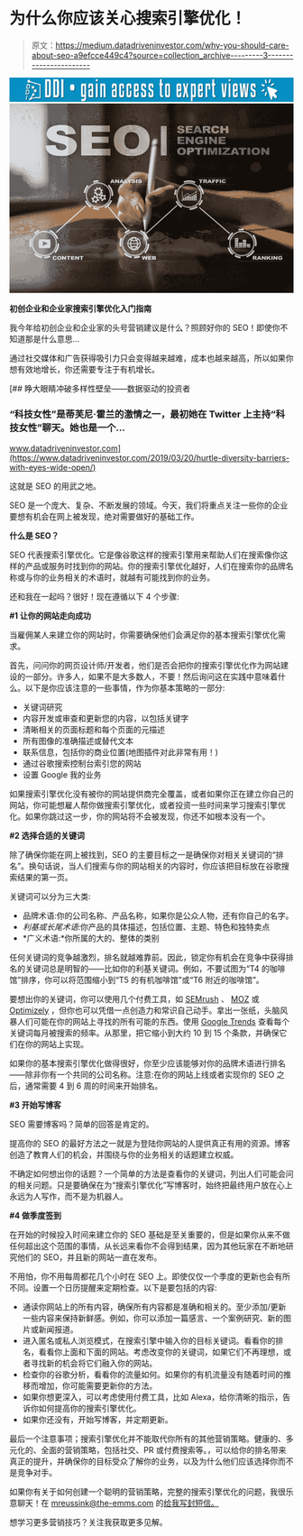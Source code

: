 # 为什么你应该关心搜索引擎优化！

> 原文：<https://medium.datadriveninvestor.com/why-you-should-care-about-seo-a9efcce449c4?source=collection_archive---------3----------------------->

[![](img/0aee3a4e802cff0814fb41d65b468524.png)](http://www.track.datadriveninvestor.com/1B9E)![](img/e51b710875eaf86242dd3f388c720b45.png)

**初创企业和企业家搜索引擎优化入门指南**

我今年给初创企业和企业家的头号营销建议是什么？照顾好你的 SEO！即使你不知道那是什么意思…

通过社交媒体和广告获得吸引力只会变得越来越难，成本也越来越高，所以如果你想有效地增长，你还需要专注于有机增长。

[](https://www.datadriveninvestor.com/2019/03/20/hurtle-diversity-barriers-with-eyes-wide-open/) [## 睁大眼睛冲破多样性壁垒——数据驱动的投资者

### “科技女性”是蒂芙尼·霍兰的激情之一，最初她在 Twitter 上主持“科技女性”聊天。她也是一个…

www.datadriveninvestor.com](https://www.datadriveninvestor.com/2019/03/20/hurtle-diversity-barriers-with-eyes-wide-open/) 

这就是 SEO 的用武之地。

SEO 是一个庞大、复杂、不断发展的领域。今天，我们将重点关注一些你的企业要想有机会在网上被发现，绝对需要做好的基础工作。

**什么是 SEO？**

SEO 代表搜索引擎优化。它是像谷歌这样的搜索引擎用来帮助人们在搜索像你这样的产品或服务时找到你的网站。你的搜索引擎优化越好，人们在搜索你的品牌名称或与你的业务相关的术语时，就越有可能找到你的业务。

还和我在一起吗？很好！现在遵循以下 4 个步骤:

**#1 让你的网站走向成功**

当雇佣某人来建立你的网站时，你需要确保他们会满足你的基本搜索引擎优化需求。

首先，问问你的网页设计师/开发者，他们是否会把你的搜索引擎优化作为网站建设的一部分。许多人，如果不是大多数人，不要！然后询问这在实践中意味着什么。以下是你应该注意的一些事情，作为你基本策略的一部分:

*   关键词研究
*   内容开发或审查和更新您的内容，以包括关键字
*   清晰相关的页面标题和每个页面的元描述
*   所有图像的准确描述或替代文本
*   联系信息，包括你的商业位置(地图插件对此非常有用！)
*   通过谷歌搜索控制台索引您的网站
*   设置 Google 我的业务

如果搜索引擎优化没有被你的网站提供商完全覆盖，或者如果你正在建立你自己的网站，你可能想雇人帮你做搜索引擎优化，或者投资一些时间来学习搜索引擎优化。如果你跳过这一步，你的网站将不会被发现，你还不如根本没有一个。

**#2 选择合适的关键词**

除了确保你能在网上被找到，SEO 的主要目标之一是确保你对相关关键词的“排名”。换句话说，当人们搜索与你的网站相关的内容时，你应该把目标放在谷歌搜索结果的第一页。

关键词可以分为三大类:

*   品牌术语:你的公司名称、产品名称，如果你是公众人物，还有你自己的名字。
*   *利基或长尾术语*:你产品的具体描述，包括位置、主题、特色和独特卖点
*   *广义术语:*你所属的大的、整体的类别

任何关键词的竞争越激烈，排名就越难靠前。因此，锁定你有机会在竞争中获得排名的关键词总是明智的——比如你的利基关键词。例如，不要试图为“T4 的咖啡馆”排序，你可以将范围缩小到“T5 的有机咖啡馆”或“T6 附近的咖啡馆”。

要想出你的关键词，你可以使用几个付费工具，如 [SEMrush](https://www.semrush.com/) 、 [MOZ](https://moz.com/) 或 [Optimizely](https://www.optimizely.com/) ，但你也可以凭借一点创造力和常识自己动手。拿出一张纸，头脑风暴人们可能在你的网站上寻找的所有可能的东西。使用 [Google Trends](https://trends.google.com/trends) 查看每个关键词每月被搜索的频率。从那里，把它缩小到大约 10 到 15 个条款，并确保它们在你的网站上实现。

如果你的基本搜索引擎优化做得很好，你至少应该能够对你的品牌术语进行排名——除非你有一个共同的公司名称。注意:在你的网站上线或者实现你的 SEO 之后，通常需要 4 到 6 周的时间来开始排名。

**#3 开始写博客**

SEO 需要博客吗？简单的回答是肯定的。

提高你的 SEO 的最好方法之一就是为登陆你网站的人提供真正有用的资源。博客创造了教育人们的机会，并围绕与你的业务相关的话题建立权威。

不确定如何想出你的话题？一个简单的方法是查看你的关键词，列出人们可能会问的相关问题。只是要确保在为“搜索引擎优化”写博客时，始终把最终用户放在心上永远为人写作，而不是为机器人。

**#4 做季度签到**

在开始的时候投入时间来建立你的 SEO 基础是至关重要的，但是如果你从来不做任何超出这个范围的事情，从长远来看你不会得到结果，因为其他玩家在不断地研究他们的 SEO，并且新的网站一直在发布。

不用怕，你不用每周都花几个小时在 SEO 上。即使仅仅一个季度的更新也会有所不同。设置一个日历提醒来定期检查。以下是要包括的内容:

*   通读你网站上的所有内容，确保所有内容都是准确和相关的。至少添加/更新一些内容来保持新鲜感。例如，你可以添加一篇感言、一个案例研究、新的图片或新闻报道。
*   进入匿名或私人浏览模式，在搜索引擎中输入你的目标关键词。看看你的排名，看看你上面和下面的网站。考虑改变你的关键词，如果它们不再理想，或者寻找新的机会将它们融入你的网站。
*   检查你的谷歌分析，看看你的流量如何。如果你的有机流量没有随着时间的推移而增加，你可能需要更新你的方法。
*   如果你想更深入，可以考虑使用付费工具，比如 Alexa，给你清晰的指示，告诉你如何提高你的搜索引擎优化。
*   如果你还没有，开始写博客，并定期更新。

最后一个注意事项；搜索引擎优化并不能取代你所有的其他营销策略。健康的、多元化的、全面的营销策略，包括社交、PR 或付费搜索等。，可以给你的排名带来真正的提升，并确保你的目标受众了解你的业务，以及为什么他们应该选择你而不是竞争对手。

如果你有关于如何创建一个聪明的营销策略，完整的搜索引擎优化的问题，我很乐意聊天！在 mreussink@the-emms.com 的[给我写封短信。](mailto:mreussink@the-emms.com)

想学习更多营销技巧？关注我获取更多见解。